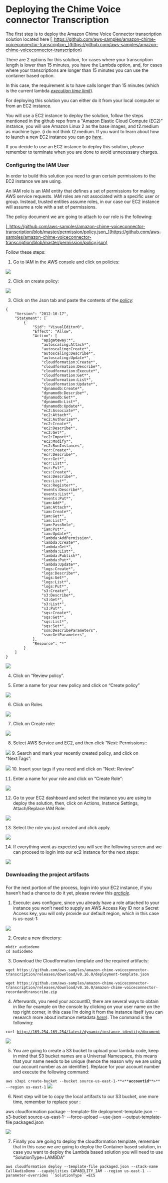 # Deploying the Chime Voice connector Transcription

The first step is to deploy the Amazon Chime Voice Connector transcription solution located here [_https://github.com/aws-samples/amazon-chime-voiceconnector-transcription_](https://github.com/aws-samples/amazon-chime-voiceconnector-transcription)

There are 2 options for this solution, for cases where your transcription length is lower than 15 minutes, you have the Lambda option, and, for cases where your transcriptions are longer than 15 minutes you can use the container based option.

In this case, the requirement is to have calls longer than 15 minutes (which is the current lambda [_execution time limit_](https://docs.aws.amazon.com/lambda/latest/dg/gettingstarted-limits.html)).

For deploying this solution you can either do it from your local computer or from an EC2 instance.

You will use a EC2 instance to deploy the solution, follow the steps mentioned in the github repo from a "Amazon Elastic Cloud Compute (EC2)” instance, you will use Amazon Linux 2 as the base images, and t2.medium as machine type. (i do not think t2.medium. If you want to learn about how to launch a new EC2 instance you can go [_here_](https://docs.aws.amazon.com/AWSEC2/latest/UserGuide/LaunchingAndUsingInstances.html).

If you decide to use an EC2 instance to deploy this solution, please remember to terminate when you are done to avoid unnecessary charges.


### Configuring the IAM User

In order to build this solution you need to gran certain permissions to the EC2 instance we are using. 

An IAM role is an IAM entity that defines a set of permissions for making AWS service requests. IAM roles are not associated with a specific user or group. Instead, trusted entities assume roles, in our case our EC2 instance will assume a role with a set of permissions.

The policy document we are going to attach to our role is the following:

[_https://github.com/aws-samples/amazon-chime-voiceconnector-transcription/blob/master/permission/policy.json_](https://github.com/aws-samples/amazon-chime-voiceconnector-transcription/blob/master/permission/policy.json)

Follow these steps:

1. Go to IAM in the AWS console and click on policies:

![](images/ct_image_1.png)

2. Click on create policy:

![](images/ct_image_2.png)

3. Click on the Json tab and paste the contents of the [_policy_](https://raw.githubusercontent.com/aws-samples/amazon-chime-voiceconnector-transcription/master/permission/policy.json):

```
{
    "Version": "2012-10-17",
    "Statement": [`
        {`
            "Sid": "VisualEditor0",
            "Effect": "Allow",
            "Action": [
                "apigateway:*",
                "autoscaling:Attach*",
                "autoscaling:Create*",
                "autoscaling:Describe*",
                "autoscaling:Update*",
                "cloudformation:Create*",
                "cloudformation:Describe*",
                "cloudformation:Execute*",
                "cloudformation:Get*",
                "cloudformation:List*",
                "cloudformation:Update*",
                "dynamodb:Create*",
                "dynamodb:Describe*",
                "dynamodb:Get*",
                "dynamodb:List*",
                "dynamodb:Update*",
                "ec2:Associate*",
                "ec2:Attach*",
                "ec2:Authorize*",
                "ec2:Create*",
                "ec2:Describe*",
                "ec2:Get*",
                "ec2:Import*",
                "ec2:Modify*",
                "ec2:RunInstances",
                "ecr:Create*",
                "ecr:Describe*",
                "ecr:Get*",
                "ecr:List*",
                "ecr:Put*",
                "ecs:Create*",
                "ecs:Describe*",
                "ecs:List*",
                "ecs:Register*",
                "events:Describe*",
                "events:List*",
                "events:Put*",
                "iam:Add*",
                "iam:Attach*",
                "iam:Create*",
                "iam:Get*",
                "iam:List*",
                "iam:PassRole",
                "iam:Put*",
                "iam:Update*",
                "lambda:AddPermission",
                "lambda:Create*",
                "lambda:Get*",
                "lambda:List*",
                "lambda:Publish*",
                "lambda:Put*",
                "lambda:Update*",
                "logs:Create*",
                "logs:Describe*",
                "logs:Get*",
                "logs:List*",
                "logs:Put*",
                "s3:Create*",
                "s3:Describe*",
                "s3:Get*",
                "s3:List*",
                "s3:Put*",
                "sqs:Create*",
                "sqs:Get*",
                "sqs:List*",
                "sqs:Set*",
                "ssm:DescribeParameters",
                "ssm:GetParameters",
            ],
            "Resource": "*"
        }
    ]
}
```

![](images/ct_image_3.png)

4. Click on “Review policy”.

5. Enter a name for your new policy and click on “Create policy”

![](images/ct_image_4.png)

6. Click on Roles

![](images/ct_image_5.png)

7. Click on Create role:

![](images/ct_image_6.png)

8. Select AWS Service and EC2, and then click “Next: Permissions::

![](images/ct_image_7.png)
9. Search and mark your recently created policy, and click on “Next:Tags”:

![](images/ct_image_8.png)
10. Insert your tags if you need and click on “Next: Review”

11. Enter a name for your role and click on “Create Role”:

![](images/ct_image_9.png)

12. Go to your EC2 dashboard and select the instance you are using to deploy the solution, then, click on Actions, Instance Settings, Attach/Replace IAM Role:

![](images/ct_image_10.png)

13. Select the role you just created and click apply.

![](images/ct_image_11.png)

14. If everything went as expected you will see the following screen and we can proceed to login into our ec2 instance for the next steps:

![](images/ct_image_12.png)

### Downloading the project artifacts

### 

For the next portion of the process, login into your EC2 instance, if you haven’t had a chance to do it yet, please review this [_arcticle_](https://docs.aws.amazon.com/AWSEC2/latest/UserGuide/AccessingInstances.html).

1. Execute: aws configure, since you already have a role attached to your instance you won’t need to supply an AWS Access Key ID nor a Secret Access key, you will only provide our default region, which in this case is us-east-1:

![](images/ct_image_13.png)

2. Create a new directory:

```
mkdir audiodemo
cd audiodemo
```

3. Download the Cloudformation template and the required artifacts:

`wget https://github.com/aws-samples/amazon-chime-voiceconnector-transcription/releases/download/v0.16.0/deployment-template.json`

`wget https://github.com/aws-samples/amazon-chime-voiceconnector-transcription/releases/download/v0.16.0/amazon-chime-voiceconnector-recordandtranscribe.zip`

4. Afterwards, you need your accountID, there are several ways to obtain in like for example on the console by clicking on your user name on the top right corner, in this case I’m doing it from the instance itself (you can research more about instance metadata [_here_](https://docs.aws.amazon.com/AWSEC2/latest/UserGuide/instancedata-data-retrieval.html)). The command is the following:

`curl `[`http://169.254.169.254/latest/dynamic/instance-identity/document`](http://169.254.169.254/latest/dynamic/instance-identity/document)

![](images/ct_image_14.png)

5. You are going to create a S3 bucket to upload your lambda code, keep in mind that S3 bucket names are a Universal Namespace, this means that your name needs to be unique (hence the reason why we are using our account number as an identifier). Replace <accountid> for your account number and execute the following command:

`aws s3api create-bucket --bucket source-us-east-1-**<**`**`accountid`**`**>** --region us-east-1`
![](images/ct_image_15.png)

6. Next step will be to copy the local artifacts to our S3 bucket, one more time, remember to replace your <accountid>:

aws cloudformation package --template-file deployment-template.json --s3-bucket source-us-east-1-**<accountid>** --force-upload --use-json --output-template-file packaged.json

![](images/ct_image_16.png)

7. Finally you are going to deploy the cloudformation template, remember that in this case we are going to deploy the Container based solution, in case you want to deploy the Lambda based solution you will need to use “SolutionType=LAMBDA”

`aws cloudformation deploy --template-file packaged.json --stack-name CallAudioDemo --capabilities CAPABILITY_IAM --region us-east-1 --parameter-overrides ``SolutionType``=ECS`
